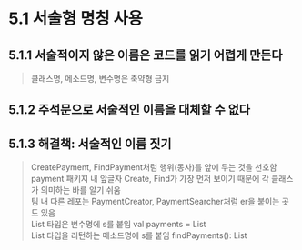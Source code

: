 # 5.1 서술형 명칭 사용

## 5.1.1 서술적이지 않은 이름은 코드를 읽기 어렵게 만든다

> 클래스명, 메소드명, 변수명은 축약형 금지

## 5.1.2 주석문으로 서술적인 이름을 대체할 수 없다

## 5.1.3 해결책: 서술적인 이름 짓기

> CreatePayment, FindPayment처럼 행위(동사)를 앞에 두는 것을 선호함  
> payment 패키지 내 앞글자 Create, Find가 가장 먼저 보이기 때문에 각 클래스가 의미하는 바를 알기 쉬움  
> 팀 내 다른 레포는 PaymentCreator, PaymentSearcher처럼 er을 붙이는 곳도 있음  
> List 타입은 변수명에 s를 붙임 val payments = List<Payment>  
> List 타입을 리턴하는 메소드명에 s를 붙임 findPayments(): List<Payment>  
